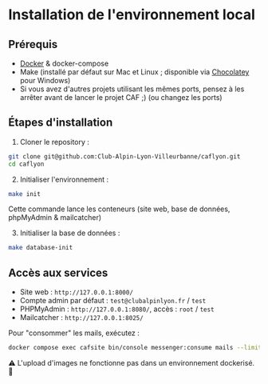 # Installation de l'environnement local

## Prérequis

- [Docker](https://docs.docker.com/engine/install/) & docker-compose
- Make (installé par défaut sur Mac et Linux ; disponible via [Chocolatey](https://community.chocolatey.org/packages/make) pour Windows)
- Si vous avez d'autres projets utilisant les mêmes ports, pensez à les arrêter avant de lancer le projet CAF ;) (ou changez les ports)

## Étapes d'installation

1. Cloner le repository :
```bash
git clone git@github.com:Club-Alpin-Lyon-Villeurbanne/caflyon.git
cd caflyon
```

2. Initialiser l'environnement :
```bash
make init
```
Cette commande lance les conteneurs (site web, base de données, phpMyAdmin & mailcatcher)

3. Initialiser la base de données :
```bash
make database-init
```

## Accès aux services

- Site web : `http://127.0.0.1:8000/`
- Compte admin par défaut : `test@clubalpinlyon.fr` / `test`
- PHPMyAdmin : `http://127.0.0.1:8080/`, accès : `root` / `test`
- Mailcatcher : `http://127.0.0.1:8025/`

Pour "consommer" les mails, exécutez :
```bash
docker compose exec cafsite bin/console messenger:consume mails --limit=50 --quiet --no-interaction
```

⚠️ L'upload d'images ne fonctionne pas dans un environnement dockerisé. 🚧 